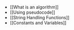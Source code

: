 - [[What is an algorithm]]
- [[Using pseudocode]]
- [[String Handling Functions]]
- [[Constants and Variables]]